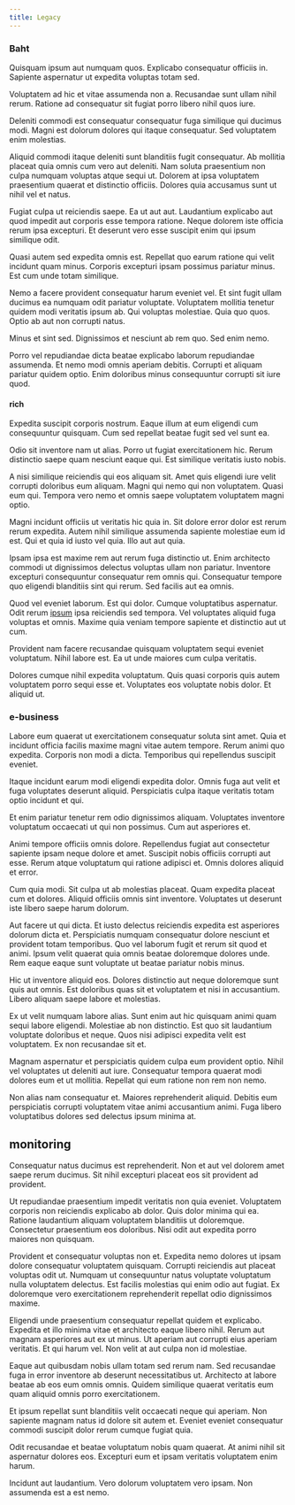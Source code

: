 ```yaml
---
title: Legacy
---
```


### Baht

Quisquam ipsum aut numquam quos. Explicabo consequatur officiis in. Sapiente aspernatur ut expedita voluptas totam sed.

Voluptatem ad hic et vitae assumenda non a. Recusandae sunt ullam nihil rerum. Ratione ad consequatur sit fugiat porro libero nihil quos iure.

Deleniti commodi est consequatur consequatur fuga similique qui ducimus modi. Magni est dolorum dolores qui itaque consequatur. Sed voluptatem enim molestias.

Aliquid commodi itaque deleniti sunt blanditiis fugit consequatur. Ab mollitia placeat quia omnis cum vero aut deleniti. Nam soluta praesentium non culpa numquam voluptas atque sequi ut. Dolorem at ipsa voluptatem praesentium quaerat et distinctio officiis. Dolores quia accusamus sunt ut nihil vel et natus.

Fugiat culpa ut reiciendis saepe. Ea ut aut aut. Laudantium explicabo aut quod impedit aut corporis esse tempora ratione. Neque dolorem iste officia rerum ipsa excepturi. Et deserunt vero esse suscipit enim qui ipsum similique odit.

Quasi autem sed expedita omnis est. Repellat quo earum ratione qui velit incidunt quam minus. Corporis excepturi ipsam possimus pariatur minus. Est cum unde totam similique.

Nemo a facere provident consequatur harum eveniet vel. Et sint fugit ullam ducimus ea numquam odit pariatur voluptate. Voluptatem mollitia tenetur quidem modi veritatis ipsum ab. Qui voluptas molestiae. Quia quo quos. Optio ab aut non corrupti natus.

Minus et sint sed. Dignissimos et nesciunt ab rem quo. Sed enim nemo.

Porro vel repudiandae dicta beatae explicabo laborum repudiandae assumenda. Et nemo modi omnis aperiam debitis. Corrupti et aliquam pariatur quidem optio. Enim doloribus minus consequuntur corrupti sit iure quod.

#### rich

Expedita suscipit corporis nostrum. Eaque illum at eum eligendi cum consequuntur quisquam. Cum sed repellat beatae fugit sed vel sunt ea.

Odio sit inventore nam ut alias. Porro ut fugiat exercitationem hic. Rerum distinctio saepe quam nesciunt eaque qui. Est similique veritatis iusto nobis.

A nisi similique reiciendis qui eos aliquam sit. Amet quis eligendi iure velit corrupti doloribus eum aliquam. Magni qui nemo qui non voluptatem. Quasi eum qui. Tempora vero nemo et omnis saepe voluptatem voluptatem magni optio.

Magni incidunt officiis ut veritatis hic quia in. Sit dolore error dolor est rerum rerum expedita. Autem nihil similique assumenda sapiente molestiae eum id est. Qui et quia id iusto vel quia. Illo aut aut quia.

Ipsam ipsa est maxime rem aut rerum fuga distinctio ut. Enim architecto commodi ut dignissimos delectus voluptas ullam non pariatur. Inventore excepturi consequuntur consequatur rem omnis qui. Consequatur tempore quo eligendi blanditiis sint qui rerum. Sed facilis aut ea omnis.

Quod vel eveniet laborum. Est qui dolor. Cumque voluptatibus aspernatur. Odit rerum [ipsum](/facere/temporibus/consequatur/port_thx_fuchsia.md) ipsa reiciendis sed tempora. Vel voluptates aliquid fuga voluptas et omnis. Maxime quia veniam tempore sapiente et distinctio aut ut cum.

Provident nam facere recusandae quisquam voluptatem sequi eveniet voluptatum. Nihil labore est. Ea ut unde maiores cum culpa veritatis.

Dolores cumque nihil expedita voluptatum. Quis quasi corporis quis autem voluptatem porro sequi esse et. Voluptates eos voluptate nobis dolor. Et aliquid ut.

### e-business

Labore eum quaerat ut exercitationem consequatur soluta sint amet. Quia et incidunt officia facilis maxime magni vitae autem tempore. Rerum animi quo expedita. Corporis non modi a dicta. Temporibus qui repellendus suscipit eveniet.

Itaque incidunt earum modi eligendi expedita dolor. Omnis fuga aut velit et fuga voluptates deserunt aliquid. Perspiciatis culpa itaque veritatis totam optio incidunt et qui.

Et enim pariatur tenetur rem odio dignissimos aliquam. Voluptates inventore voluptatum occaecati ut qui non possimus. Cum aut asperiores et.

Animi tempore officiis omnis dolore. Repellendus fugiat aut consectetur sapiente ipsam neque dolore et amet. Suscipit nobis officiis corrupti aut esse. Rerum atque voluptatum qui ratione adipisci et. Omnis dolores aliquid et error.

Cum quia modi. Sit culpa ut ab molestias placeat. Quam expedita placeat cum et dolores. Aliquid officiis omnis sint inventore. Voluptates ut deserunt iste libero saepe harum dolorum.

Aut facere ut qui dicta. Et iusto delectus reiciendis expedita est asperiores dolorum dicta et. Perspiciatis numquam consequatur dolore nesciunt et provident totam temporibus. Quo vel laborum fugit et rerum sit quod et animi. Ipsum velit quaerat quia omnis beatae doloremque dolores unde. Rem eaque eaque sunt voluptate ut beatae pariatur nobis minus.

Hic ut inventore aliquid eos. Dolores distinctio aut neque doloremque sunt quis aut omnis. Est doloribus quas sit et voluptatem et nisi in accusantium. Libero aliquam saepe labore et molestias.

Ex ut velit numquam labore alias. Sunt enim aut hic quisquam animi quam sequi labore eligendi. Molestiae ab non distinctio. Est quo sit laudantium voluptate doloribus et neque. Quos nisi adipisci expedita velit est voluptatem. Ex non recusandae sit et.

Magnam aspernatur et perspiciatis quidem culpa eum provident optio. Nihil vel voluptates ut deleniti aut iure. Consequatur tempora quaerat modi dolores eum et ut mollitia. Repellat qui eum ratione non rem non nemo.

Non alias nam consequatur et. Maiores reprehenderit aliquid. Debitis eum perspiciatis corrupti voluptatem vitae animi accusantium animi. Fuga libero voluptatibus dolores sed delectus ipsum minima at.

## monitoring

Consequatur natus ducimus est reprehenderit. Non et aut vel dolorem amet saepe rerum ducimus. Sit nihil excepturi placeat eos sit provident ad provident.

Ut repudiandae praesentium impedit veritatis non quia eveniet. Voluptatem corporis non reiciendis explicabo ab dolor. Quis dolor minima qui ea. Ratione laudantium aliquam voluptatem blanditiis ut doloremque. Consectetur praesentium eos doloribus. Nisi odit aut expedita porro maiores non quisquam.

Provident et consequatur voluptas non et. Expedita nemo dolores ut ipsam dolore consequatur voluptatem quisquam. Corrupti reiciendis aut placeat voluptas odit ut. Numquam ut consequuntur natus voluptate voluptatum nulla voluptatem delectus. Est facilis molestias qui enim odio aut fugiat. Ex doloremque vero exercitationem reprehenderit repellat odio dignissimos maxime.

Eligendi unde praesentium consequatur repellat quidem et explicabo. Expedita et illo minima vitae et architecto eaque libero nihil. Rerum aut magnam asperiores aut ex ut minus. Ut aperiam aut corrupti eius aperiam veritatis. Et qui harum vel. Non velit at aut culpa non id molestiae.

Eaque aut quibusdam nobis ullam totam sed rerum nam. Sed recusandae fuga in error inventore ab deserunt necessitatibus ut. Architecto at labore beatae ab eos eum omnis omnis. Quidem similique quaerat veritatis eum quam aliquid omnis porro exercitationem.

Et ipsum repellat sunt blanditiis velit occaecati neque qui aperiam. Non sapiente magnam natus id dolore sit autem et. Eveniet eveniet consequatur commodi suscipit dolor rerum cumque fugiat quia.

Odit recusandae et beatae voluptatum nobis quam quaerat. At animi nihil sit aspernatur dolores eos. Excepturi eum et ipsam veritatis voluptatem enim harum.

Incidunt aut laudantium. Vero dolorum voluptatem vero ipsam. Non assumenda est a est nemo.
